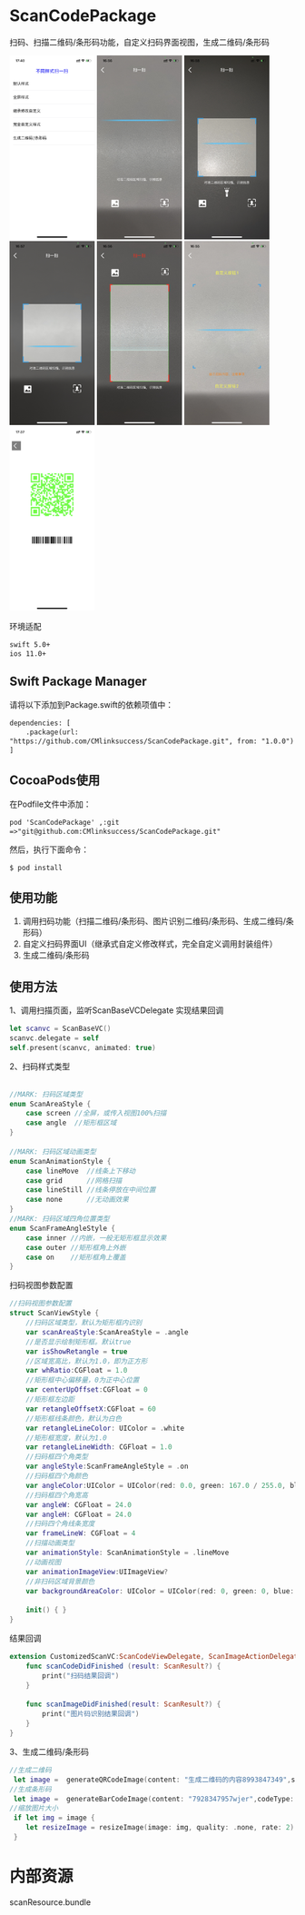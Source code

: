 # ScanCodePackage
扫码、扫描二维码/条形码功能，自定义扫码界面视图，生成二维码/条形码

<img src="https://github.com/CMlinksuccess/ScanCodePackage/blob/main/image/scanImage1.jpeg"  width="150" height="324" alt="效果图1"> <img src="https://github.com/CMlinksuccess/ScanCodePackage/blob/main/image/scanImage2.jpeg" width="150" height="324" alt="效果图2"> <img src="https://github.com/CMlinksuccess/ScanCodePackage/blob/main/image/scanImage3.jpeg" width="150" height="324" alt="效果图3"> <img src="https://github.com/CMlinksuccess/ScanCodePackage/blob/main/image/scanImage4.jpeg" width="150" height="324" alt="效果图4"> <img src="https://github.com/CMlinksuccess/ScanCodePackage/blob/main/image/scanImage5.jpeg" width="150" height="324" alt="效果图5"> <img src="https://github.com/CMlinksuccess/ScanCodePackage/blob/main/image/scanImage6.jpeg" width="150" height="324" alt="效果图6"> <img src="https://github.com/CMlinksuccess/ScanCodePackage/blob/main/image/scanImage7.jpeg" width="150" height="324" alt="效果图7">

环境适配
```
swift 5.0+
ios 11.0+
```

## Swift Package Manager
请将以下添加到Package.swift的依赖项值中：
```
dependencies: [
    .package(url: "https://github.com/CMlinksuccess/ScanCodePackage.git", from: "1.0.0")
]
```

## CocoaPods使用
 在Podfile文件中添加：
```
pod 'ScanCodePackage' ,:git =>"git@github.com:CMlinksuccess/ScanCodePackage.git"
```
然后，执行下面命令：
```
$ pod install
```
## 使用功能
1. 调用扫码功能（扫描二维码/条形码、图片识别二维码/条形码、生成二维码/条形码）
2. 自定义扫码界面UI（继承式自定义修改样式，完全自定义调用封装组件）
3. 生成二维码/条形码

## 使用方法

1、调用扫描页面，监听ScanBaseVCDelegate 实现结果回调
```swift
let scanvc = ScanBaseVC()
scanvc.delegate = self
self.present(scanvc, animated: true)
```

2、扫码样式类型
```swift

//MARK: 扫码区域类型
enum ScanAreaStyle {
    case screen //全屏，或传入视图100%扫描
    case angle  //矩形框区域
}

//MARK: 扫码区域动画类型
enum ScanAnimationStyle {
    case lineMove  //线条上下移动
    case grid      //网格扫描
    case lineStill //线条停放在中间位置
    case none      //无动画效果
}
//MARK: 扫码区域四角位置类型
enum ScanFrameAngleStyle {
    case inner //内嵌，一般无矩形框显示效果
    case outer //矩形框角上外嵌
    case on    //矩形框角上覆盖
}
```
扫码视图参数配置
```swift
//扫码视图参数配置
struct ScanViewStyle {
    //扫码区域类型，默认为矩形框内识别
    var scanAreaStyle:ScanAreaStyle = .angle
    //是否显示绘制矩形框。默认true
    var isShowRetangle = true
    //区域宽高比，默认为1.0，即为正方形
    var whRatio:CGFloat = 1.0
    //矩形框中心偏移量，0为正中心位置
    var centerUpOffset:CGFloat = 0
    //矩形框左边距
    var retangleOffsetX:CGFloat = 60
    //矩形框线条颜色，默认为白色
    var retangleLineColor: UIColor = .white
    //矩形框宽度，默认为1.0
    var retangleLineWidth: CGFloat = 1.0
    //扫码框四个角类型
    var angleStyle:ScanFrameAngleStyle = .on
    //扫码框四个角颜色
    var angleColor:UIColor = UIColor(red: 0.0, green: 167.0 / 255.0, blue: 231.0 / 255.0, alpha: 1.0)
    //扫码框四个角宽高
    var angleW: CGFloat = 24.0
    var angleH: CGFloat = 24.0
    //扫码四个角线条宽度
    var frameLineW: CGFloat = 4
    //扫描动画类型
    var animationStyle: ScanAnimationStyle = .lineMove
    //动画视图
    var animationImageView:UIImageView?
    //非扫码区域背景颜色
    var backgroundAreaColor: UIColor = UIColor(red: 0, green: 0, blue: 0, alpha: 0.5)
    
    init() { }
}
```
结果回调
```swift
extension CustomizedScanVC:ScanCodeViewDelegate, ScanImageActionDelegate{
    func scanCodeDidFinished (result: ScanResult?) {
        print("扫码结果回调")
    }
    
    func scanImageDidFinished(result: ScanResult?) {
        print("图片码识别结果回调")
    }
}
```
3、生成二维码/条形码
```swift
//生成二维码
 let image =  generateQRCodeImage(content: "生成二维码的内容8993847349",size: CGSize(width: 200, height: 200), codeType: "CIQRCodeGenerator",codeColor: .green,bgColor: .white)
//生成条形码
 let image =  generateBarCodeImage(content: "7928347957wjer",codeType: "CICode128BarcodeGenerator")
//缩放图片大小
 if let img = image {
    let resizeImage = resizeImage(image: img, quality: .none, rate: 2)
 } 
```

# 内部资源
scanResource.bundle
